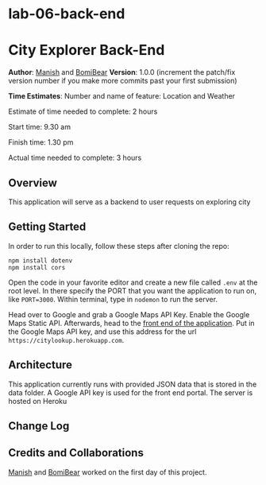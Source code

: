 # lab-06-back-end
# City Explorer Back-End

**Author**: [Manish](https://github.com/jManij) and [BomiBear](https://github.com/bomibear)
**Version**: 1.0.0 (increment the patch/fix version number if you make more commits past your first submission)

**Time Estimates**:
Number and name of feature: Location and Weather

Estimate of time needed to complete: 2 hours

Start time: 9.30 am

Finish time: 1.30 pm

Actual time needed to complete: 3 hours

## Overview
<!-- Provide a high level overview of what this application is and why you are building it, beyond the fact that it's an assignment for this class. (i.e. What's your problem domain?) -->
This application will serve as a backend to user requests on exploring city


## Getting Started
In order to run this locally, follow these steps after cloning the repo:
```
npm install dotenv
npm install cors
```
Open the code in your favorite editor and create a new file called ```.env``` at the root level. In there specify the PORT that you want the application to run on, like ```PORT=3000```.  Within terminal, type in ```nodemon``` to run the server.

Head over to Google and grab a Google Maps API Key.  Enable the Google Maps Static API.  Afterwards, head to the [front end of the application](https://codefellows.github.io/code-301-guide/curriculum/city-explorer-app/front-end/).  Put in the Google Maps API key, and use this address for the url ```https://citylookup.herokuapp.com```.

## Architecture
This application currently runs with provided JSON data that is stored in the data folder.  A Google API key is used for the front end portal. The server is hosted on Heroku

## Change Log
<!-- Use this area to document the iterative changes made to your application as each feature is successfully implemented. Use time stamps. Here's an examples:

07-09-2019 - Application now has a fully-functional express server, with a GET route for the location resource.-->

## Credits and Collaborations
[Manish](https://github.com/jManij) and [BomiBear](https://github.com/bomibear) worked on the first day of this project.